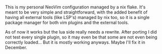 This is my personal NeoVim configuration managed by a nix flake.
It's meant to be very simple and straightforward, with the added benefit of
having all external tools (like LSP's) managed by nix too, so it is a single
package manager for both vim plugins and the external tools.

As of now it works but the lua side really needs a rewrite. After porting I did
not test every single plugin, so it may even be that some are not even being
correctly loaded... But it is mostly working anyways. Maybe I'll fix it in
December.
